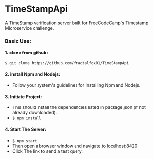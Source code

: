 # TimeStampApi
A TimeStamp verification server built for FreeCodeCamp's Timestamp Microservice challenge.

### Basic Use:
#### 1. clone from github:
  `$ git clone https://github.com/fractalfox01/TimeStampApi`
#### 2. install Npm and Nodejs:
 * Follow your system's guidelines for Installing Npm and Nodejs.
#### 3. Initiate Project:
  * This should install the dependencies listed in package.json (if not already downloaded).
  * `$ npm install`
#### 4. Start The Server:
 * `$ npm start`
 * Then open a browser window and navigate to localhost:8420
 * Click The link to send a test query.
